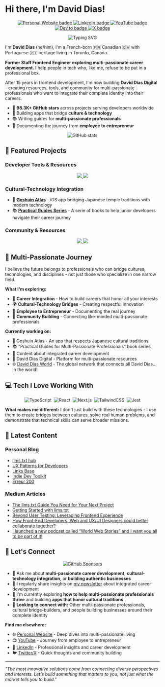 # Hi there, I'm David Dias!

<p align='center'>
   <a href="https://thedaviddias.com">
     <img src="https://img.shields.io/badge/Website-4285F4?style=for-the-badge&logo=about.me&logoColor=white" alt="Personal Website badge" />
  </a>
   <a href="https://www.linkedin.com/in/thedaviddias/">
     <img src="https://img.shields.io/badge/linkedin-%230077B5.svg?&style=for-the-badge&logo=linkedin&logoColor=white" alt="LinkedIn badge" />
  </a>
      <a href="https://www.youtube.com/@thedaviddias">
     <img src="https://img.shields.io/badge/youtube-FF0000.svg?&style=for-the-badge&logo=youtube&logoColor=white" alt="YouTube badge" />
  </a>
   <a href="https://ddias.link/devto">
     <img src="https://img.shields.io/badge/dev.to-833AB4?style=for-the-badge&logo=devdotto&logoColor=white" alt="Dev.to badge" />
  </a>
   <a href="https://ddias.link/x">
     <img src="https://img.shields.io/badge/X-000000?style=for-the-badge&logo=x&logoColor=white" alt="X badge" />
  </a>
</p>

<p align="center">
  <img src="https://readme-typing-svg.herokuapp.com?font=Fira+Code&pause=1000&color=FFFFFF&center=true&vCenter=true&width=435&lines=Front-End+Software+Engineer;Accessibility+Advocate;Open+Source+Contributor;Community+Builder" alt="Typing SVG" />
</p>

I'm **David Dias** (he/him), I'm a French-born 🇫🇷 Canadian 🇨🇦 with Portuguese 🇵🇹 heritage living in Toronto, Canada.

**Former Staff Frontend Engineer exploring multi-passionate career development.** I help people in tech who, like me, refuse to be put in a professional box.

After 15 years in frontend development, I'm now building **David Dias Digital** - creating resources, tools, and community for multi-passionate professionals who want to integrate their complete identity into their careers.

* 🌟 **98.3K+ GitHub stars** across projects serving developers worldwide
* 🏯 Building apps that bridge **culture & technology**
* 📚 Writing guides for **multi-passionate professionals**
* 🎥 Documenting the journey from **employee to entrepreneur**

<p align="center">
  <img src="https://github-readme-stats.vercel.app/api?username=thedaviddias&show_icons=true&theme=transparent&hide_border=true&hide_title=true" alt="GitHub stats" />
</p>

## 🚀 Featured Projects

### Developer Tools & Resources
<p align="center">
  <a href="https://github.com/thedaviddias/Front-End-Checklist">
    <img src="https://github-readme-stats.vercel.app/api/pin/?username=thedaviddias&repo=Front-End-Checklist&theme=transparent&hide_border=true" />
  </a>
  <a href="https://github.com/thedaviddias/llms-txt-hub">
    <img src="https://github-readme-stats.vercel.app/api/pin/?username=thedaviddias&repo=llms-txt-hub&theme=transparent&hide_border=true" />
  </a>
</p>

### Cultural-Technology Integration
- 🏯 **[Goshuin Atlas](https://goshuinatlas.com)** - iOS app bridging Japanese temple traditions with modern technology
- 📚 **[Practical Guides Series](https://practicaljuniordevs.com/)** - A serie of books to help junior developers navigate their career journey

### Community & Resources
<p align="center">
     <a href="https://github.com/thedaviddias/ux-patterns-for-developers">
    <img src="https://github-readme-stats.vercel.app/api/pin/?username=thedaviddias&repo=ux-patterns-for-developers&theme=transparent&hide_border=true" />
  </a>
  <a href="https://github.com/thedaviddias/indie-dev-toolkit">
    <img src="https://github-readme-stats.vercel.app/api/pin/?username=thedaviddias&repo=indie-dev-toolkit&theme=transparent&hide_border=true" />
  </a>
</p>

## 🌈 Multi-Passionate Journey

I believe the future belongs to professionals who can bridge cultures, technologies, and disciplines - not just those who specialize in one narrow field.

**What I'm exploring:**
- 🎯 **Career Integration** - How to build careers that honor all your interests
- 🌍 **Cultural-Technology Bridges** - Creating respectful innovation
- 🚀 **Employee to Entrepreneur** - Documenting the real journey
- 🤝 **Community Building** - Connecting like-minded multi-passionate professionals

**Currently working on:**
- 📱 Goshuin Atlas - An app that respects Japanese cultural traditions
- 📚 "Practical Guides for Multi-Passionate Professionals" book series
- 🎥 Content about integrated career development
- 🧩 David Dias Digital - Platform for multi-passionate resources
- 🌐 [David Dias World](https://daviddias.world) - The global network that connects all David Dias... in the world!

## 💻 Tech I Love Working With

<p align="center">
  <img src="https://img.shields.io/badge/-TypeScript-3178C6?style=flat-square&logo=typescript&logoColor=white" alt="TypeScript" />&nbsp;
  <img src="https://img.shields.io/badge/-React-61DAFB?style=flat-square&logo=react&logoColor=black" alt="React" />&nbsp;
  <img src="https://img.shields.io/badge/-Next.js-000000?style=flat-square&logo=next.js&logoColor=white" alt="Next.js" />&nbsp;
  <img src="https://img.shields.io/badge/-TailwindCSS-38B2AC?style=flat-square&logo=tailwind-css&logoColor=white" alt="TailwindCSS" />&nbsp;
  <img src="https://img.shields.io/badge/-Jest-C21325?style=flat-square&logo=jest&logoColor=white" alt="Jest" />
</p>

**What makes me different:** I don't just build with these technologies - I use them to create bridges between cultures, solve real human problems, and demonstrate that technical skills can serve broader missions.

## 📝 Latest Content

### Personal Blog
<!-- BLOG:START -->
- [llms.txt hub](https://thedaviddias.com/projects/llms-txt-hub)
- [UX Patterns for Developers](https://thedaviddias.com/projects/ux-patterns-developers)
- [Links Base](https://thedaviddias.com/projects/links-base)
- [Indie Dev Toolkit](https://thedaviddias.com/projects/indie-dev-toolkit)
- [Erreur 200](https://thedaviddias.com/projects/erreur-200)
<!-- BLOG:END -->

### Medium Articles
<!-- MEDIUM:START -->
- [The llms.txt Guide You Need for Your Next Project](https://thedaviddias.medium.com/the-llms-txt-guide-you-need-for-your-next-project-f9f55a237bae?source=rss-7ae18a1470a9------2)
- [Getting Started with llms.txt](https://thedaviddias.medium.com/getting-started-with-llms-txt-226df8012257?source=rss-7ae18a1470a9------2)
- [Beyond User Testing: Leveraging Frontend Experience](https://thedaviddias.medium.com/beyond-user-testing-leveraging-frontend-experience-d694e9915960?source=rss-7ae18a1470a9------2)
- [How Front-End Developers, Web and UX/UI Designers could better collaborate together?](https://thedaviddias.medium.com/how-front-end-developers-web-and-ux-ui-designers-could-better-collaborate-together-8fb63edd0694?source=rss-7ae18a1470a9------2)
- [I launched a new podcast called “World Web Stories” and I want you all to be part of it!](https://thedaviddias.medium.com/i-launched-a-new-podcast-called-world-web-stories-and-i-want-you-all-to-be-part-of-it-b8b91106693?source=rss-7ae18a1470a9------2)
<!-- MEDIUM:END -->

## 🤝 Let's Connect

<p align="center">
  <a href="https://github.com/sponsors/thedaviddias">
    <img src="https://img.shields.io/badge/Sponsor_my_work-30363D?style=for-the-badge&logo=GitHub-Sponsors&logoColor=#white" alt="GitHub Sponsors" />
  </a>
</p>

- 💬 Ask me about **multi-passionate career development**, **cultural-technology integration**, or **building authentic businesses**
- 📝 I regularly share insights on [my newsletter](https://thedaviddias.substack.com) about integrated career development
- 🌱 I'm currently exploring **how to help multi-passionate professionals thrive** and building **apps that honor cultural traditions**
- 🎯 **Looking to connect with:** Other multi-passionate professionals, cultural bridge-builders, and people building businesses around their complete identity

**Find me elsewhere:**
- 🌐 [Personal Website](link) - Deep dives into multi-passionate living
- 📺 [YouTube](link) - Journey from employee to entrepreneur
- 💼 [LinkedIn](link) - Professional insights and career development
- 🐦 [Twitter/X](link) - Quick thoughts and community building

---

*"The most innovative solutions come from connecting diverse perspectives and interests. Let's build something that matters to you, not just what the market tells you to build."*
